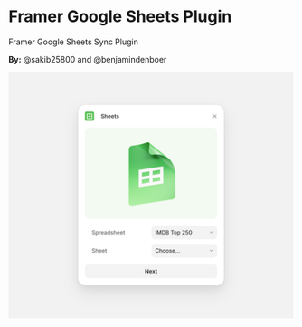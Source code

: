 # Framer Google Sheets Plugin

Framer Google Sheets Sync Plugin

**By:** @sakib25800 and @benjamindenboer

![Google Sheets Image](../../assets/google-sheets.png)

